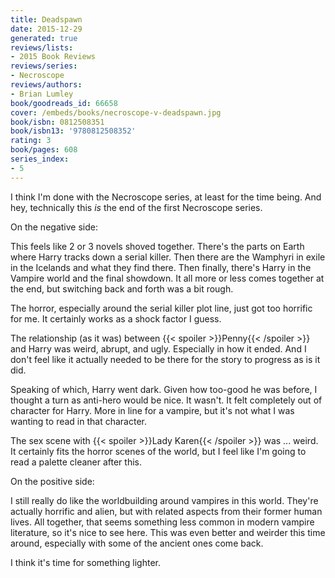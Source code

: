 ```yaml
---
title: Deadspawn
date: 2015-12-29
generated: true
reviews/lists:
- 2015 Book Reviews
reviews/series:
- Necroscope
reviews/authors:
- Brian Lumley
book/goodreads_id: 66658
cover: /embeds/books/necroscope-v-deadspawn.jpg
book/isbn: 0812508351
book/isbn13: '9780812508352'
rating: 3
book/pages: 608
series_index:
- 5
---
```

I think I'm done with the Necroscope series, at least for the time being. And hey, technically this _is_ the end of the first Necroscope series.  

On the negative side:  

<!--more-->

This feels like 2 or 3 novels shoved together. There's the parts on Earth where Harry tracks down a serial killer. Then there are the Wamphyri in exile in the Icelands and what they find there. Then finally, there's Harry in the Vampire world and the final showdown. It all more or less comes together at the end, but switching back and forth was a bit rough.  

The horror, especially around the serial killer plot line, just got too horrific for me. It certainly works as a shock factor I guess.  

The relationship (as it was) between  {{< spoiler >}}Penny{{< /spoiler >}}  and Harry was weird, abrupt, and ugly. Especially in how it ended. And I don't feel like it actually needed to be there for the story to progress as is it did.  

Speaking of which, Harry went dark. Given how too-good he was before, I thought a turn as anti-hero would be nice. It wasn't. It felt completely out of character for Harry. More in line for a vampire, but it's not what I was wanting to read in that character.  

The sex scene with  {{< spoiler >}}Lady Karen{{< /spoiler >}}  was ... weird. It certainly fits the horror scenes of the world, but I feel like I'm going to read a palette cleaner after this.  

On the positive side:  

I still really do like the worldbuilding around vampires in this world. They're actually horrific and alien, but with related aspects from their former human lives. All together, that seems something less common in modern vampire literature, so it's nice to see here. This was even better and weirder this time around, especially with some of the ancient ones come back.  

I think it's time for something lighter.